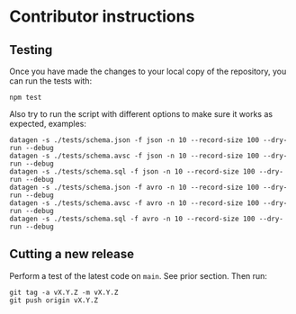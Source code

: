 # Contributor instructions

## Testing

Once you have made the changes to your local copy of the repository, you can run the tests with:

    npm test

Also try to run the script with different options to make sure it works as expected, examples:

    datagen -s ./tests/schema.json -f json -n 10 --record-size 100 --dry-run --debug
    datagen -s ./tests/schema.avsc -f json -n 10 --record-size 100 --dry-run --debug
    datagen -s ./tests/schema.sql -f json -n 10 --record-size 100 --dry-run --debug
    datagen -s ./tests/schema.json -f avro -n 10 --record-size 100 --dry-run --debug
    datagen -s ./tests/schema.avsc -f avro -n 10 --record-size 100 --dry-run --debug
    datagen -s ./tests/schema.sql -f avro -n 10 --record-size 100 --dry-run --debug

## Cutting a new release

Perform a test of the latest code on `main`. See prior section. Then run:

    git tag -a vX.Y.Z -m vX.Y.Z
    git push origin vX.Y.Z

